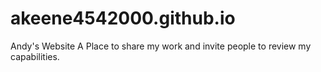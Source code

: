 # akeene4542000.github.io
Andy's Website
A Place to share my work and invite people to review my capabilities.
